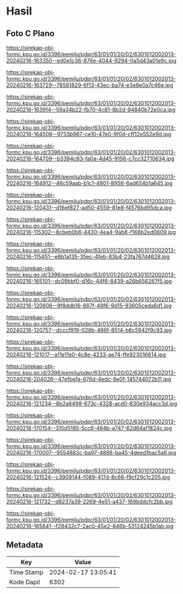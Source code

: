 # Hasil

## Foto C Plano

https://sirekap-obj-formc.kpu.go.id/3396/pemilu/pdpr/63/01/01/20/02/6301012002013-20240216-163350--ed0e1c36-876e-4044-9294-0a5d43a01e9c.jpg

https://sirekap-obj-formc.kpu.go.id/3396/pemilu/pdpr/63/01/01/20/02/6301012002013-20240216-163729--78581829-6f13-43ec-ba74-e3e8e0a7c46e.jpg

https://sirekap-obj-formc.kpu.go.id/3396/pemilu/pdpr/63/01/01/20/02/6301012002013-20240216-163914--59a34b22-fb70-4c81-8b2d-94840b72e0ca.jpg

https://sirekap-obj-formc.kpu.go.id/3396/pemilu/pdpr/63/01/01/20/02/6301012002013-20240216-164508--9733b967-ce10-47e0-9f0d-cff12e552e9d.jpg

https://sirekap-obj-formc.kpu.go.id/3396/pemilu/pdpr/63/01/01/20/02/6301012002013-20240216-164709--b3394c83-fa0a-4d45-9156-c7cc32710634.jpg

https://sirekap-obj-formc.kpu.go.id/3396/pemilu/pdpr/63/01/01/20/02/6301012002013-20240216-164912--46c59aab-b1c1-4801-8958-6ad654b1a645.jpg

https://sirekap-obj-formc.kpu.go.id/3396/pemilu/pdpr/63/01/01/20/02/6301012002013-20240216-120431--d16ef827-ad50-4559-81e8-f4576bd95dca.jpg

https://sirekap-obj-formc.kpu.go.id/3396/pemilu/pdpr/63/01/01/20/02/6301012002013-20240216-115302--8cbeb0b6-4430-4ea4-9ab8-f168b2ed0609.jpg

https://sirekap-obj-formc.kpu.go.id/3396/pemilu/pdpr/63/01/01/20/02/6301012002013-20240216-115451--e8b1a135-35ec-4feb-83b4-23fa767d4628.jpg

https://sirekap-obj-formc.kpu.go.id/3396/pemilu/pdpr/63/01/01/20/02/6301012002013-20240216-165101--dc09bbf0-d16c-44f6-8439-a26b656267f5.jpg

https://sirekap-obj-formc.kpu.go.id/3396/pemilu/pdpr/63/01/01/20/02/6301012002013-20240216-120608--9f8ddb16-887f-48f6-9d15-93605ceda8d1.jpg

https://sirekap-obj-formc.kpu.go.id/3396/pemilu/pdpr/63/01/01/20/02/6301012002013-20240216-120757--dcccf919-028b-466f-8514-b6c5942f9c93.jpg

https://sirekap-obj-formc.kpu.go.id/3396/pemilu/pdpr/63/01/01/20/02/6301012002013-20240216-121017--a11e11e0-4c8e-4233-ae74-ffe923016614.jpg

https://sirekap-obj-formc.kpu.go.id/3396/pemilu/pdpr/63/01/01/20/02/6301012002013-20240216-204026--47efbefa-676d-4edc-8e0f-145744072b11.jpg

https://sirekap-obj-formc.kpu.go.id/3396/pemilu/pdpr/63/01/01/20/02/6301012002013-20240216-121234--8b2a6498-673c-4328-acd0-830e934acc3d.jpg

https://sirekap-obj-formc.kpu.go.id/3396/pemilu/pdpr/63/01/01/20/02/6301012002013-20240216-170154--315d5185-5cc6-484b-a747-62d64af1824c.jpg

https://sirekap-obj-formc.kpu.go.id/3396/pemilu/pdpr/63/01/01/20/02/6301012002013-20240216-170007--9554883c-ba97-4888-ba45-4deed1bac5a6.jpg

https://sirekap-obj-formc.kpu.go.id/3396/pemilu/pdpr/63/01/01/20/02/6301012002013-20240216-121524--c3909144-f089-417d-8c66-f9cf29c1c205.jpg

https://sirekap-obj-formc.kpu.go.id/3396/pemilu/pdpr/63/01/01/20/02/6301012002013-20240216-121732--d8237a39-2269-4e51-a437-169bddcfc2bb.jpg

https://sirekap-obj-formc.kpu.go.id/3396/pemilu/pdpr/63/01/01/20/02/6301012002013-20240216-165841--f28432c7-2ac0-45e2-846b-53124245b1ab.jpg


## Metadata

| Key        | Value               |
| ---------- | ------------------- |
| Time Stamp | 2024-02-17 13:05:41 |
| Kode Dapil | 6302                |



